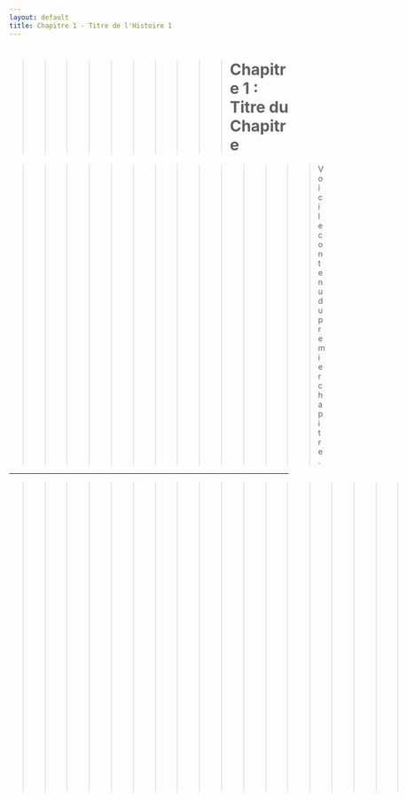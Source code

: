 ```yaml
---
layout: default
title: Chapitre 1 - Titre de l'Histoire 1
---
```


>>>>>>>>>># Chapitre 1 : Titre du Chapitre

>>>>>>>>>>>>>>Voici le contenu du premier chapitre.

---

>>>>>>>>>>>>>>>>>>>>>>>>>>[Chapitre Suivant](chapter-2.md) | [Retour à l'Histoire](index.md)

